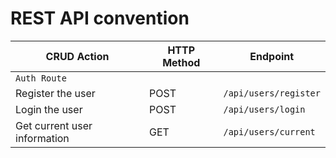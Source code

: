 # REST API convention

| CRUD Action                  | HTTP Method | Endpoint              |
| ---------------------------- | ----------- | --------------------- |
| `Auth Route`                 |             |                       |
| Register the user            | POST        | `/api/users/register` |
| Login the user               | POST        | `/api/users/login`    |
| Get current user information | GET         | `/api/users/current`  |

